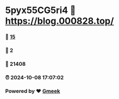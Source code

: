 # 5pyx55CG5ri4 :link: https://blog.000828.top/ 
### :page_facing_up: [15](https://blog.000828.top//tag.html) 
### :speech_balloon: 2 
### :hibiscus: 21408 
### :alarm_clock: 2024-10-08 17:07:02 
### Powered by :heart: [Gmeek](https://github.com/Meekdai/Gmeek)

